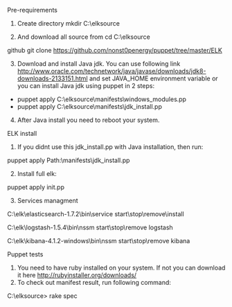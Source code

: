 Pre-requirements

1. Create directory
  mkdir C:\elksource

2. And download all source from
  cd C:\elksource

  github git clone https://github.com/nonst0penergy/puppet/tree/master/ELK

3. Download and install Java jdk. You can use following link http://www.oracle.com/technetwork/java/javase/downloads/jdk8-downloads-2133151.html and
set JAVA_HOME environment variable
or you can install Java jdk using puppet in 2 steps:

- puppet apply C:\elksource\manifests\windows_modules.pp
- puppet apply C:\elksource\manifests\jdk_install.pp


4. After Java install you need to reboot your system.

ELK install

1. If you didnt use this jdk_install.pp with Java installation, then run:

  puppet apply Path:\manifests\jdk_install.pp

2. Install full elk:

  puppet apply init.pp

3. Services managment

C:\elk\elasticsearch-1.7.2\bin\service start\stop\remove\install

C:\elk\logstash-1.5.4\bin\nssm start\stop\remove logstash

C:\elk\kibana-4.1.2-windows\bin\nssm start\stop\remove kibana

Puppet tests

1. You need to have ruby installed on your system. If not you can download it here http://rubyinstaller.org/downloads/
2. To check out manifest result, run following command:

C:\elksource> rake spec
